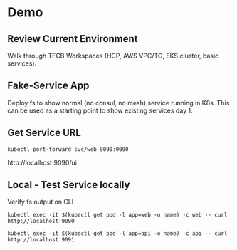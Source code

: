 # Demo

## Review Current Environment
Walk through TFCB Workspaces (HCP, AWS VPC/TG, EKS cluster, basic services).  
## Fake-Service App
Deploy fs to show normal (no consul, no mesh) service running in K8s.  This can be used as a starting point to show existing services day 1.

## Get Service URL
```
kubectl port-forward svc/web 9090:9090
```
http://localhost:9090/ui


## Local - Test Service locally
Verify fs output on CLI
```
kubectl exec -it $(kubectl get pod -l app=web -o name) -c web -- curl http://localhost:9090

kubectl exec -it $(kubectl get pod -l app=api -o name) -c api -- curl http://localhost:9091
```